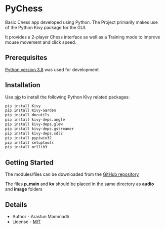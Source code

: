 # PyChess
Basic Chess app developed using Python. The Project primarily makes 
use of the Python Kivy package for the GUI. 

It provides a 2-player Chess 
interface as well as a Training mode to improve mouse movement and click speed.

## Prerequisites
[Python version 3.8](https://www.python.org/downloads/release/python-380/) 
was used for development

## Installation
Use [pip](https://pip.pypa.io/en/stable/) to install the following Python Kivy related packages:

```bash
pip install Kivy
pip install Kivy-Garden
pip install docutils
pip install kivy-deps.angle
pip install kivy-deps.glew
pip install kivy-deps.gstreamer
pip install kivy-deps.sdl2
pip install pypiwin32
pip install setuptools
pip install urllib3
```

## Getting Started
The modules/files can be downloaded from the [GitHub repository](https://github.com/ArastunM/PyChess.git)

The files **p_main** and **kv** should be placed in the same directory as **audio** and **image** folders

## Details
- Author - Arastun Mammadli
- License - [MIT](LICENSE.txt)
